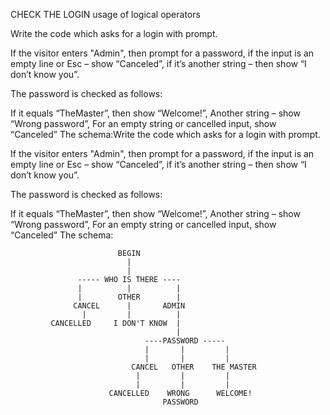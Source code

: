 CHECK THE LOGIN 
usage of logical operators

  Write the code which asks for a login with prompt.

If the visitor enters "Admin", then prompt for a password, if the input is an empty line or Esc – show “Canceled”, if it’s another string – then show “I don’t know you”.

The password is checked as follows:

If it equals “TheMaster”, then show “Welcome!”,
Another string – show “Wrong password”,
For an empty string or cancelled input, show “Canceled”
The schema:Write the code which asks for a login with prompt.

If the visitor enters "Admin", then prompt for a password, if the input is an empty line or Esc – show “Canceled”, if it’s another string – then show “I don’t know you”.

The password is checked as follows:

If it equals “TheMaster”, then show “Welcome!”,
Another string – show “Wrong password”,
For an empty string or cancelled input, show “Canceled”
The schema:
                                    
                            BEGIN
                              |
                              |
                   ----- WHO IS THERE ----
                   |          |          |
                   |        OTHER        |
                  CANCEL      |       ADMIN
                    |         |          |
             CANCELLED     I DON'T KNOW  |
                                         |
                                  ----PASSWORD -----
                                  |       |         |
                                  |       |         |
                               CANCEL   OTHER    THE MASTER
                                |         |         |
                                |         |         |
                          CANCELLED    WRONG      WELCOME!
                                      PASSWORD